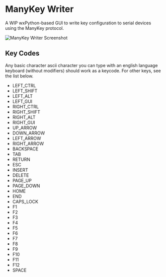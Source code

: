 # ManyKey Writer
A WIP wxPython-based GUI to write key configuration to serial devices using the ManyKey protocol. 

![ManyKey Writer Screenshot](https://www.manykey.org/img/writer_ss.png)

## Key Codes
Any basic character ascii character you can type with an english language keyboard (without modifiers) should work as a keycode. For other keys, see the list below.
- LEFT_CTRL
- LEFT_SHIFT
- LEFT_ALT
- LEFT_GUI
- RIGHT_CTRL
- RIGHT_SHIFT
- RIGHT_ALT
- RIGHT_GUI
- UP_ARROW
- DOWN_ARROW
- LEFT_ARROW
- RIGHT_ARROW
- BACKSPACE
- TAB
- RETURN
- ESC
- INSERT
- DELETE
- PAGE_UP
- PAGE_DOWN
- HOME
- END
- CAPS_LOCK
- F1
- F2
- F3
- F4
- F5
- F6
- F7
- F8
- F9
- F10
- F11
- F12
- SPACE
